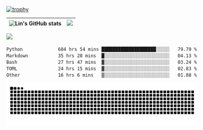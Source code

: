 [![trophy](https://github-profile-trophy.vercel.app/?username=ocss884&column=7)](https://github.com/ocss884)

| ![Lin's GitHub stats](https://github-readme-stats.vercel.app/api?username=ocss884&show_icons=true&hide_border=True&count_private=true) | ![](https://github-readme-streak-stats.herokuapp.com?user=ocss884&hide_border=true&date_format=M%20j%5B%2C%20Y%5D&ring=7EDDCF&fire=7EDDCF") |
| ------------------------------------------------------------ | ------------------------------------------------------------ |

![](https://komarev.com/ghpvc/?username=ocss884&color=brightgreen)

<!--START_SECTION:waka-->

```txt
Python             684 hrs 54 mins ████████████████████░░░░░   79.79 %
Markdown           35 hrs 28 mins  █░░░░░░░░░░░░░░░░░░░░░░░░   04.13 %
Bash               27 hrs 47 mins  ▓░░░░░░░░░░░░░░░░░░░░░░░░   03.24 %
TOML               24 hrs 15 mins  ▓░░░░░░░░░░░░░░░░░░░░░░░░   02.83 %
Other              16 hrs 6 mins   ▒░░░░░░░░░░░░░░░░░░░░░░░░   01.88 %
```

<!--END_SECTION:waka-->

<p align="center">
   <img src="https://github.com/ocss884/ocss884/blob/output/github-snake.svg" alt="snake">
</p>
